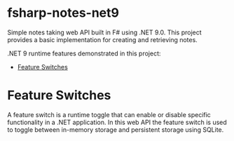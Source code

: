 # fsharp-notes-net9

Simple notes taking web API built in F# using .NET 9.0. 
This project provides a basic implementation for creating and retrieving notes.

.NET 9 runtime features demonstrated in this project:
- [Feature Switches](https://learn.microsoft.com/en-us/dotnet/api/system.diagnostics.codeanalysis.featureswitchdefinitionattribute?view=net-9.0)

# Feature Switches
A feature switch is a runtime toggle that can enable or disable specific functionality in a .NET application. In this web API the feature switch is used to toggle between in-memory storage and persistent storage using SQLite.
